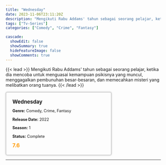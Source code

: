 ```yaml
---
title: "Wednesday"
date: 2023-11-06T23:11:20Z
description: "Mengikuti Rabu Addams' tahun sebagai seorang pelajar, ketika dia mencoba untuk menguasai kemampuan psikisnya yang muncul, menggagalkan pembunuhan besar-besaran, dan memecahkan misteri yang melibatkan orang tuanya."
tags: ["Tv-Series"]
categories: ["Comedy", "Crime", "Fantasy"]

cascade:
  showEdit: false
  showSummary: true
  hideFeatureImage: false
  showComments: true
---
```


{{< lead >}}
Mengikuti Rabu Addams' tahun sebagai seorang pelajar, ketika dia mencoba untuk menguasai kemampuan psikisnya yang muncul, menggagalkan pembunuhan besar-besaran, dan memecahkan misteri yang melibatkan orang tuanya.
{{< /lead >}}

<style>

/* CSS for the movie information box */
        .movie-box {
            width: 300px;
            padding: 20px;
            border: 2px solid #ccc; /* Border added */
            border-radius: 5px;
            box-shadow: 0 0 5px rgba(0, 0, 0, 0.2);
        }

        /* CSS for movie title */
        .movie-title {
            font-size: 1.2em;
            font-weight: bold;
            margin-bottom: 10px;
        }

        /* CSS for movie details */
        .movie-details {
            font-size: 0.9em;
            margin-bottom: 10px;
        }

        /* CSS for movie rating */
        .movie-rating {
            font-size: 1.2em;
            font-weight: bold;
            color: #ff9900; /* IMDb's rating color */
        }
</style>

 <div class="movie-box">
        <div class="movie-title">Wednesday</div>
        <div class="movie-details">
            <p><strong>Genre:</strong> Comedy, Crime, Fantasy</p>
            <p><strong>Release Date:</strong> 2022</p>
            <p><strong>Season:</strong> 1</p>
            <p><strong>Status:</strong> Complete</p>
        </div>
        <div class="movie-rating">7.6</div>
    </div>

---